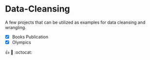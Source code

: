 # Data-Cleansing
A few projects that can be utilized as examples for data cleansing and wrangling.

- [x] Books Publication
- [x] Olympics

:+1:
:rocket: :octocat: 



